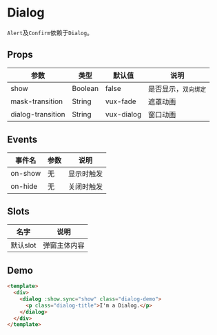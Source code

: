 # Dialog

`Alert`及`Confirm`依赖于`Dialog`。

## Props

| 参数        | 类型        | 默认值 | 说明 |
| ----------- | ---------------------- | ---------- | ------- |
| show | Boolean | false | 是否显示，`双向绑定` |
| mask-transition | String | vux-fade | 遮罩动画 |
| dialog-transition | String | vux-dialog | 窗口动画 |

## Events

| 事件名       | 参数       | 说明 |
| ----------- | ---------------------- | ---------- |
| on-show | 无 | 显示时触发 |
| on-hide | 无 | 关闭时触发 |

## Slots

| 名字       | 说明       | 
| ----------- | ---------------------- | 
| 默认slot | 弹窗主体内容 | 

## Demo

``` html
<template>
  <div>
    <dialog :show.sync="show" class="dialog-demo">
      <p class="dialog-title">I'm a Dialog.</p>
    </dialog>
  </div>
</template>

```